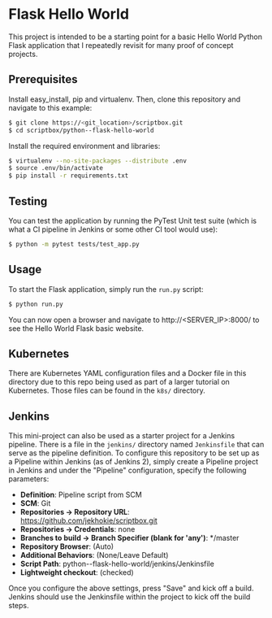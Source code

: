 # Flask Hello World

This project is intended to be a starting point for a basic Hello World Python Flask application
that I repeatedly revisit for many proof of concept projects.

## Prerequisites

Install easy_install, pip and virtualenv. Then, clone this repository and navigate to this example:

```bash
$ git clone https://<git_location>/scriptbox.git
$ cd scriptbox/python--flask-hello-world
```

Install the required environment and libraries:

```bash
$ virtualenv --no-site-packages --distribute .env
$ source .env/bin/activate
$ pip install -r requirements.txt
```

## Testing

You can test the application by running the PyTest Unit test suite (which is what a CI pipeline
in Jenkins or some other CI tool would use):

```bash
$ python -m pytest tests/test_app.py
```

## Usage

To start the Flask application, simply run the `run.py` script:

```bash
$ python run.py
```

You can now open a browser and navigate to http://<SERVER_IP>:8000/ to see the Hello World Flask
basic website.

## Kubernetes

There are Kubernetes YAML configuration files and a Docker file in this directory due to
this repo being used as part of a larger tutorial on Kubernetes. Those files can be found in the
`k8s/` directory.

## Jenkins

This mini-project can also be used as a starter project for a Jenkins pipeline. There is a file
in the `jenkins/` directory named `Jenkinsfile` that can serve as the pipeline definition. To
configure this repository to be set up as a Pipeline within Jenkins (as of Jenkins 2), simply
create a Pipeline project in Jenkins and under the "Pipeline" configuration, specify the
following parameters:

- **Definition**: Pipeline script from SCM
- **SCM**: Git
- **Repositories -> Repository URL**: https://github.com/jekhokie/scriptbox.git
- **Repositories -> Credentials**: none
- **Branches to build -> Branch Specifier (blank for 'any')**: \*/master
- **Repository Browser**: (Auto)
- **Additional Behaviors**: (None/Leave Default)
- **Script Path**: python--flask-hello-world/jenkins/Jenkinsfile
- **Lightweight checkout**: (checked)

Once you configure the above settings, press "Save" and kick off a build. Jenkins should use the
Jenkinsfile within the project to kick off the build steps.
